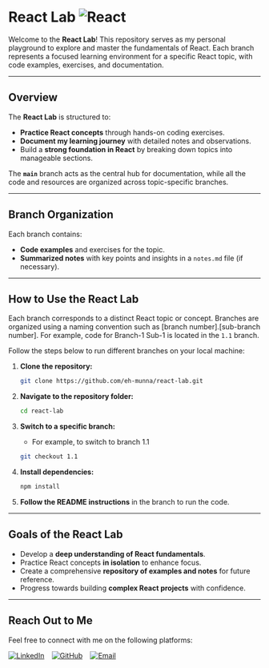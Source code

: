 # **React Lab** ![React](https://img.shields.io/badge/React-%2320232a?style=flat&logo=react&logoColor=%2361DAFB)

Welcome to the **React Lab**! This repository serves as my personal playground to explore and master the fundamentals of React. Each branch represents a focused learning environment for a specific React topic, with code examples, exercises, and documentation.

---

## **Overview**

The **React Lab** is structured to:

- **Practice React concepts** through hands-on coding exercises.
- **Document my learning journey** with detailed notes and observations.
- Build a **strong foundation in React** by breaking down topics into manageable sections.

The **`main`** branch acts as the central hub for documentation, while all the code and resources are organized across topic-specific branches.

---

## **Branch Organization**

Each branch contains:

- **Code examples** and exercises for the topic.
- **Summarized notes** with key points and insights in a `notes.md` file (if necessary).

---

## **How to Use the React Lab**

Each branch corresponds to a distinct React topic or concept. Branches are organized using a naming convention such as [branch number].[sub-branch number]. For example, code for Branch-1 Sub-1 is located in the `1.1` branch.

Follow the steps below to run different branches on your local machine:

1. **Clone the repository:**

   ```bash
   git clone https://github.com/eh-munna/react-lab.git
   ```

2. **Navigate to the repository folder:**

   ```bash
   cd react-lab
   ```

3. **Switch to a specific branch:**

   - For example, to switch to branch 1.1

   ```bash
   git checkout 1.1
   ```

4. **Install dependencies:**

   ```bash
   npm install
   ```

5. **Follow the README instructions** in the branch to run the code.

---

## **Goals of the React Lab**

- Develop a **deep understanding of React fundamentals**.
- Practice React concepts **in isolation** to enhance focus.
- Create a comprehensive **repository of examples and notes** for future reference.
- Progress towards building **complex React projects** with confidence.

---

## **Reach Out to Me**

Feel free to connect with me on the following platforms:

<div style="display: flex; gap: 15px;">
   <a href="https://www.linkedin.com/in/eh-munna/">
      <img src="https://img.shields.io/badge/LinkedIn-%230A66C2?style=flat&logo=linkedin&logoColor=white" alt="LinkedIn">
   </a>
   <a href="https://github.com/eh-munna">
      <img src="https://img.shields.io/badge/GitHub-%23121011?style=flat&logo=github&logoColor=white" alt="GitHub">
   </a>
   <a href="mailto:emran.h.munna@gmail.com">
      <img src="https://img.shields.io/badge/emran.h.munna@gmail.com-%23D14836?style=flat&logo=gmail&logoColor=white" alt="Email">
   </a>
</div>
